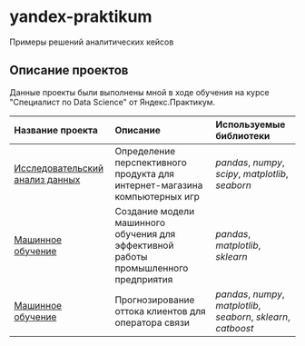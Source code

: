 # yandex-praktikum
Примеры решений аналитических кейсов

## Описание проектов

Данные проекты были выполнены мной в ходе обучения на курсе "Специалист по Data Science" от Яндекс.Практикум.

| Название проекта | Описание | Используемые библиотеки | 
| :---------------------- | :---------------------- | :---------------------- |
| [Исследовательский анализ данных](exploratory_data_analysis) | Определение перспективного продукта для интернет-магазина компьютерных игр| *pandas*, *numpy*, *scipy*, *matplotlib*, *seaborn* |
| [Машинное обучение](machine_learning) | Создание модели машинного обучения для эффективной работы промышленного предприятия| *pandas*, *matplotlib*, *sklearn* |
| [Машинное обучение](final_project) | Прогнозирование оттока клиентов для оператора связи| *pandas*, *numpy*, *matplotlib*, *seaborn*, *sklearn*, *catboost* |
